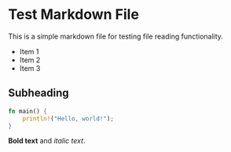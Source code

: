 # Test Markdown File

This is a simple markdown file for testing file reading functionality.

- Item 1
- Item 2
- Item 3

## Subheading

```rust
fn main() {
    println!("Hello, world!");
}
```

**Bold text** and *italic text*.